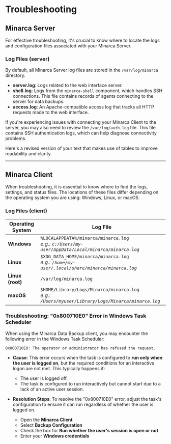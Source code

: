 # Troubleshooting

## Minarca Server

For effective troubleshooting, it's crucial to know where to locate the logs and configuration files associated with your Minarca Server.

### Log Files (server)

By default, all Minarca Server log files are stored in the `/var/log/minarca` directory.

- **server.log**: Logs related to the web interface server.
- **shell.log**: Logs from the `minarca-shell` component, which handles SSH connections. This file contains records of agents connecting to the server for data backups.
- **access.log**: An Apache-compatible access log that tracks all HTTP requests made to the web interface.

If you're experiencing issues with connecting your Minarca Client to the server, you may also need to review the `/var/log/auth.log` file. This file contains SSH authentication logs, which can help diagnose connectivity problems.


Here's a revised version of your text that makes use of tables to improve readability and clarity.  

---

## Minarca Client

When troubleshooting, it is essential to know where to find the logs, settings, and status files. The locations of these files differ depending on the operating system you are using: Windows, Linux, or macOS.

### Log Files (client)

| **Operating System** | **Log File**                             | 
|----------------------|------------------------------------------|
| **Windows**          | `%LOCALAPPDATA%/minarca/minarca.log`<br>*e.g.: `c:/Users/my-user/AppData/Local/minarca/minarca.log`*     |
| **Linux**            | `$XDG_DATA_HOME/minarca/minarca.log`<br>*e.g.: `/home/my-user/.local/share/minarca/minarca.log`* |
| **Linux (root)**     | `/var/log/minarca.log`                   |
| **macOS**            | `$HOME/Library/Logs/Minarca/minarca.log`<br>*e.g.: `/Users/myuser/Library/Logs/Minarca/minarca.log`*  |

### Troubleshooting: "0x800710E0" Error in Windows Task Scheduler

When using the Minarca Data Backup client, you may encounter the following error in the Windows Task Scheduler:

```
0x800710E0: The operator or administrator has refused the request.
```

* **Cause**: This error occurs when the task is configured to **run only when the user is logged on**, but the required conditions for an interactive logon are not met. This typically happens if:
    - The user is logged off.
    - The task is configured to run interactively but cannot start due to a lack of an active user session.

* **Resolution Steps**: To resolve the "0x800710E0" error, adjust the task's configuration to ensure it can run regardless of whether the user is logged on.
    - Open the **Minarca Client**
    - Select **Backup Configuration**
    - Check the box for **Run whether the user's session is open or not**
    - Enter your **Windows credentials**
